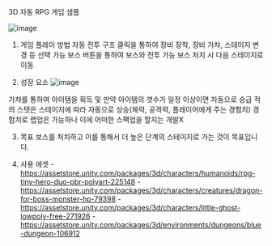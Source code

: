 3D 자동 RPG 게임 샘플

![image](https://github.com/user-attachments/assets/74caab2b-1864-408e-b0b4-6adebc277375)

1. 게임 플레이 방법
 자동 전투 구조
 클릭을 통하여 장비 장착, 장비 가챠, 스테이지 변경 등 선택 가능
 보스 버튼을 통하여 보스와 전투 가능
 보스 처치 시 다음 스테이지로 이동

2. 성장 요소
![image](https://github.com/user-attachments/assets/d8eb8a38-fd18-4e01-9d43-f5f5a4aa7eed)

 가챠를 통하여 아이템을 획득 및 만약 아이템의 갯수가 일정 이상이면 자동으로 승급
 적의 스탯은 스테이지에 따라 자동으로 상승(체력, 공격력, 플레이어에게 주는 경험치)
 경험치로 랩업은 가능하나 이에 어떠한 스팩업을 할지는 개발X

3. 목표
 보스를 처치하고 이를 통해서 더 높은 단계의 스테이지로 가는 것이 목표입니다.

4. 사용 에셋
-https://assetstore.unity.com/packages/3d/characters/humanoids/rpg-tiny-hero-duo-pbr-polyart-225148
-https://assetstore.unity.com/packages/3d/characters/creatures/dragon-for-boss-monster-hp-79398
-https://assetstore.unity.com/packages/3d/characters/little-ghost-lowpoly-free-271926
-https://assetstore.unity.com/packages/3d/environments/dungeons/blue-dungeon-106912
